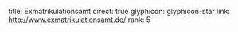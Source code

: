 title: Exmatrikulationsamt
direct: true
glyphicon: glyphicon-star
link: http://www.exmatrikulationsamt.de/
rank: 5